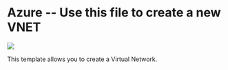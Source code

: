 # Azure -- Use this file to create a new VNET
<a href="https://portal.azure.com/#create/Microsoft.Template/uri/https%3A%2F%2Fraw.githubusercontent.com%2Ficebear9999%2FAzure%2Fmaster%2Fcreate-vnet%2FAzureVnetdeploy.json" target="_blank">
    <img src="http://azuredeploy.net/deploybutton.png"/>
</a>
</a>

This template allows you to create a Virtual Network.
